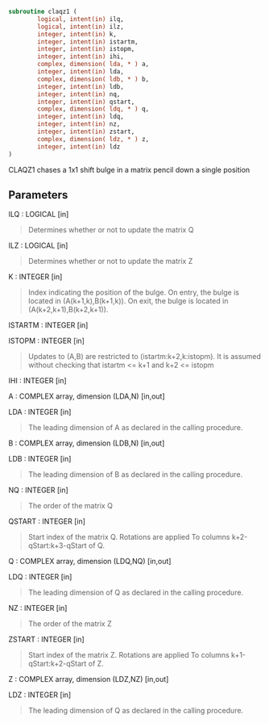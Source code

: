 ```fortran
subroutine claqz1 (
        logical, intent(in) ilq,
        logical, intent(in) ilz,
        integer, intent(in) k,
        integer, intent(in) istartm,
        integer, intent(in) istopm,
        integer, intent(in) ihi,
        complex, dimension( lda, * ) a,
        integer, intent(in) lda,
        complex, dimension( ldb, * ) b,
        integer, intent(in) ldb,
        integer, intent(in) nq,
        integer, intent(in) qstart,
        complex, dimension( ldq, * ) q,
        integer, intent(in) ldq,
        integer, intent(in) nz,
        integer, intent(in) zstart,
        complex, dimension( ldz, * ) z,
        integer, intent(in) ldz
)
```

CLAQZ1 chases a 1x1 shift bulge in a matrix pencil down a single position

## Parameters
ILQ : LOGICAL [in]
> Determines whether or not to update the matrix Q

ILZ : LOGICAL [in]
> Determines whether or not to update the matrix Z

K : INTEGER [in]
> Index indicating the position of the bulge.
> On entry, the bulge is located in
> (A(k+1,k),B(k+1,k)).
> On exit, the bulge is located in
> (A(k+2,k+1),B(k+2,k+1)).

ISTARTM : INTEGER [in]

ISTOPM : INTEGER [in]
> Updates to (A,B) are restricted to
> (istartm:k+2,k:istopm). It is assumed
> without checking that istartm <= k+1 and
> k+2 <= istopm

IHI : INTEGER [in]

A : COMPLEX array, dimension (LDA,N) [in,out]

LDA : INTEGER [in]
> The leading dimension of A as declared in
> the calling procedure.

B : COMPLEX array, dimension (LDB,N) [in,out]

LDB : INTEGER [in]
> The leading dimension of B as declared in
> the calling procedure.

NQ : INTEGER [in]
> The order of the matrix Q

QSTART : INTEGER [in]
> Start index of the matrix Q. Rotations are applied
> To columns k+2-qStart:k+3-qStart of Q.

Q : COMPLEX array, dimension (LDQ,NQ) [in,out]

LDQ : INTEGER [in]
> The leading dimension of Q as declared in
> the calling procedure.

NZ : INTEGER [in]
> The order of the matrix Z

ZSTART : INTEGER [in]
> Start index of the matrix Z. Rotations are applied
> To columns k+1-qStart:k+2-qStart of Z.

Z : COMPLEX array, dimension (LDZ,NZ) [in,out]

LDZ : INTEGER [in]
> The leading dimension of Q as declared in
> the calling procedure.
